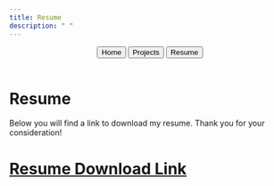```yaml
---
title: Resume
description: " "
---
```


<div class="menu" style="text-align: center;">
  <a href="index.html"><button>Home</button></a>
  <a href="projects.html"><button>Projects</button></a>
  <a href="resume.html"><button class="selected">Resume</button></a>
</div>

<br>

<h1>Resume</h1>

<p>Below you will find a link to download my resume. Thank you for your consideration!</p>

<h1><a href="../assets/resume.pdf" download>Resume Download Link</a></h1>